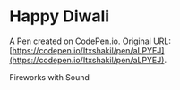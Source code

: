 # Happy Diwali

A Pen created on CodePen.io. Original URL: [https://codepen.io/Itxshakil/pen/aLPYEJ](https://codepen.io/Itxshakil/pen/aLPYEJ).

Fireworks with Sound
